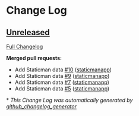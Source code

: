 # Change Log

## [Unreleased](https://github.com/githubvinod/devlhealthcareguy/tree/HEAD)

[Full Changelog](https://github.com/githubvinod/devlhealthcareguy/compare/2018-4-1...HEAD)

**Merged pull requests:**

- Add Staticman data [\#10](https://github.com/githubvinod/devlhealthcareguy/pull/10) ([staticmanapp](https://github.com/staticmanapp))
- Add Staticman data [\#9](https://github.com/githubvinod/devlhealthcareguy/pull/9) ([staticmanapp](https://github.com/staticmanapp))
- Add Staticman data [\#7](https://github.com/githubvinod/devlhealthcareguy/pull/7) ([staticmanapp](https://github.com/staticmanapp))
- Add Staticman data [\#5](https://github.com/githubvinod/devlhealthcareguy/pull/5) ([staticmanapp](https://github.com/staticmanapp))



\* *This Change Log was automatically generated by [github_changelog_generator](https://github.com/skywinder/Github-Changelog-Generator)*